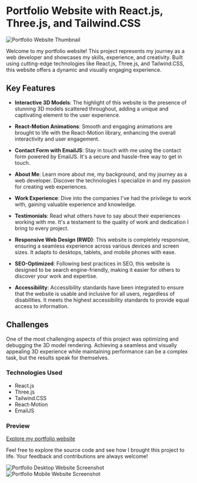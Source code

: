 # Portfolio Website with React.js, Three.js, and Tailwind.CSS

![Portfolio Website Thumbnail](https://i.ibb.co/WFMPjmb/project-portfolio-thumbnail.png)

Welcome to my portfolio website! This project represents my journey as a web developer and showcases my skills, experience, and creativity. Built using cutting-edge technologies like React.js, Three.js, and Tailwind.CSS, this website offers a dynamic and visually engaging experience.

## Key Features

- **Interactive 3D Models**: The highlight of this website is the presence of stunning 3D models scattered throughout, adding a unique and captivating element to the user experience.

- **React-Motion Animations**: Smooth and engaging animations are brought to life with the React-Motion library, enhancing the overall interactivity and user engagement.

- **Contact Form with EmailJS**: Stay in touch with me using the contact form powered by EmailJS. It's a secure and hassle-free way to get in touch.

- **About Me**: Learn more about me, my background, and my journey as a web developer. Discover the technologies I specialize in and my passion for creating web experiences.

- **Work Experience**: Dive into the companies I've had the privilege to work with, gaining valuable experience and knowledge.

- **Testimonials**: Read what others have to say about their experiences working with me. It's a testament to the quality of work and dedication I bring to every project.

- **Responsive Web Design (RWD)**: This website is completely responsive, ensuring a seamless experience across various devices and screen sizes. It adapts to desktops, tablets, and mobile phones with ease.

- **SEO-Optimized**: Following best practices in SEO, this website is designed to be search engine-friendly, making it easier for others to discover your work and expertise.

- **Accessibility**: Accessibility standards have been integrated to ensure that the website is usable and inclusive for all users, regardless of disabilities. It meets the highest accessibility standards to provide equal access to information.

## Challenges

One of the most challenging aspects of this project was optimizing and debugging the 3D model rendering. Achieving a seamless and visually appealing 3D experience while maintaining performance can be a complex task, but the results speak for themselves.

### Technologies Used

- React.js
- Three.js
- Tailwind.CSS
- React-Motion
- EmailJS

### Preview

[Explore my portfolio website](https://szkonter.dev/)

Feel free to explore the source code and see how I brought this project to life. Your feedback and contributions are always welcome!

![Portfolio Desktop Website Screenshot](https://i.ibb.co/JBmKm65/project-portfolio-desktop-1.png)
![Portfolio Mobile Website Screenshot](https://i.ibb.co/SRqBcnR/project-portfolio-mobile-1.png)